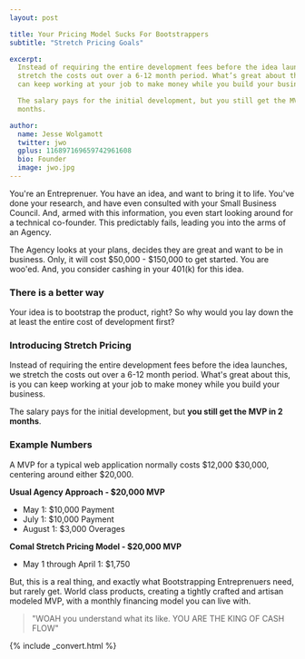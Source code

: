 ```yaml
---
layout: post

title: Your Pricing Model Sucks For Bootstrappers
subtitle: "Stretch Pricing Goals"

excerpt:
  Instead of requiring the entire development fees before the idea launches, we
  stretch the costs out over a 6-12 month period. What’s great about this, is you
  can keep working at your job to make money while you build your business.

  The salary pays for the initial development, but you still get the MVP in 2
  months.

author:
  name: Jesse Wolgamott
  twitter: jwo
  gplus: 116897169659742961608
  bio: Founder
  image: jwo.jpg
---
```


You're an Entreprenuer. You have an idea, and want to bring it to life. You've
done your research, and have even consulted with your Small Business Council.
And, armed with this information, you even start looking around for a technical
co-founder. This predictably fails, leading you into the arms of an Agency.

The Agency looks at your plans, decides they are great and want to be in
business. Only, it will cost $50,000 - $150,000 to get started. You are woo'ed.
And, you consider cashing in your 401(k) for this idea.

<h3>There is a better way</h3>

Your idea is to bootstrap the product, right? So why would you lay down the
at least the entire cost of development first?

<h3>Introducing Stretch Pricing</h3>

Instead of requiring the entire development fees before the idea launches, we
stretch the costs out over a 6-12 month period. What's great about this, is you
can keep working at your job to make money while you build your business.

The salary pays for the initial development, but <strong>you still get the MVP
in 2 months</strong>.


<h3>Example Numbers</h3>

A MVP for a typical web application normally costs $12,000 $30,000, centering
around either $20,000. 


<strong>Usual Agency Approach - $20,000 MVP</strong>
* May 1: $10,000 Payment
* July 1: $10,000 Payment
* August 1: $3,000 Overages

<strong>Comal Stretch Pricing Model - $20,000 MVP</strong>
* May 1 through April 1: $1,750

But, this is a real thing, and exactly what Bootstrapping Entreprenuers need, 
but rarely get. World class products, creating a tightly crafted and artisan
modeled MVP, with a monthly financing model you can live with.

> "WOAH you understand what its like. YOU ARE THE KING OF CASH FLOW"

{% include _convert.html %}
